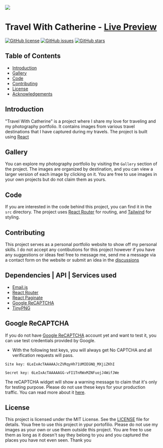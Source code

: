 <img src="https://github.com/catherineisonline/travel-with-catherine/blob/main/public/projectPreview.png?raw=true"></img>

# Travel With Catherine - [Live Preview](https://travel-with-catherine.vercel.app/)

[![GitHub license](https://img.shields.io/github/license/catherineisonline/travel-with-catherine)](https://github.com/catherineisonline/travel-with-catherine/blob/main/LICENSE)
[![GitHub issues](https://img.shields.io/github/issues/catherineisonline/travel-with-catherine)](https://github.com/catherineisonline/travel-with-catherine/issues)
[![GitHub stars](https://img.shields.io/github/stars/catherineisonline/travel-with-catherine)](https://github.com/catherineisonline/travel-with-catherine/stargazers)

## Table of Contents

- [Introduction](#introduction)
- [Gallery](#gallery)
- [Code](#code)
- [Contributing](#contributing)
- [License](#license)
- [Acknowledgements](#acknowledgements)

## Introduction

"Travel With Catherine" is a project where I share my love for traveling and my photography portfolio. It contains images from various travel destinations that I have captured during my travels. The project is built using [React](https://reactjs.org/)

## Gallery

You can explore my photography portfolio by visiting the `Gallery` section of the project. The images are organized by destination, and you can view a larger version of each image by clicking on it. You are free to use images in your own projects but do not claim them as yours. 

## Code

If you are interested in the code behind this project, you can find it in the `src` directory. The project uses [React Router](https://reactrouter.com/) for routing, and [Tailwind](https://tailwindcss.com/) for styling.

## Contributing

This project serves as a personal portfolio website to show off my personal skills. I do not accept any contibutions for this project however if you have any suggestions or ideas feel free to message me, send me a message via a contact form on the website or submit an idea in the [discussions](https://github.com/catherineisonline/travel-with-catherine/discussions)


## Dependencies | API | Services used
- [Email.js](https://www.emailjs.com/)
- [React Router](https://reactrouter.com/)
- [React Paginate](https://www.npmjs.com/package/react-paginate)
- [Google ReCAPTCHA](https://www.google.com/recaptcha/about/)
- [TinyPNG](https://tinypng.com/)


## Google ReCAPTCHA 

If you do not have [Google ReCAPTCHA](https://www.google.com/recaptcha/about/) account yet and want to test it, you can use test credentials provided by Google.
- With the following test keys, you will always get No CAPTCHA and all verification requests will pass.
```
Site key: 6LeIxAcTAAAAAJcZVRqyHh71UMIEGNQ_MXjiZKhI

Secret key: 6LeIxAcTAAAAAGG-vFI1TnRWxMZNFuojJ4WifJWe

```

The reCAPTCHA widget will show a warning message to claim that it's only for testing purpose. Please do not use these keys for your production traffic. You can read more about it [here](https://developers.google.com/recaptcha/docs/faq#id-like-to-run-automated-tests-with-recaptcha.-what-should-i-do).

## License

This project is licensed under the MIT License. See the [LICENSE](https://github.com/catherineisonline/travel-with-catherine/blob/main/LICENSE) file for details. Youa free to use this project in ypur portofilio.
Please do not use my images as your own or use them outside this project. You are free to use them as long as it doesn't say they belong to you and you captured the places you have not even seen. Thank you